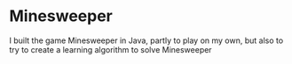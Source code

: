 Minesweeper
===========

I built the game Minesweeper in Java, partly to play on my own, but also to try to create a learning algorithm to solve Minesweeper